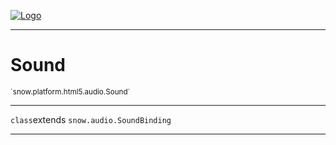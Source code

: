 
[![Logo](../../../../../images/logo.png)](../../../../../api/index.html)

---



<h1>Sound</h1>
<small>`snow.platform.html5.audio.Sound`</small>



---

`class`extends <code><span>snow.audio.SoundBinding</span></code>

---

&nbsp;
&nbsp;

